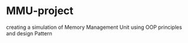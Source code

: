 # MMU-project
creating a simulation of Memory Management Unit using OOP principles and design Pattern 
